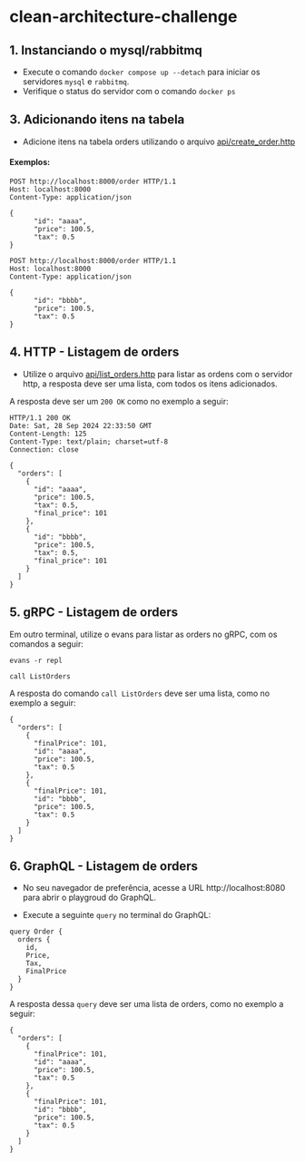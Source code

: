 # clean-architecture-challenge

## 1. Instanciando o mysql/rabbitmq

- Execute o comando `docker compose up --detach` para iniciar os servidores `mysql` e `rabbitmq`.
- Verifique o status do servidor com o comando `docker ps`

## 3. Adicionando itens na tabela

- Adicione itens na tabela orders utilizando o arquivo [api/create_order.http](api/create_order.http)

#### Exemplos:

```
POST http://localhost:8000/order HTTP/1.1
Host: localhost:8000
Content-Type: application/json

{
      "id": "aaaa",
      "price": 100.5,
      "tax": 0.5
}
```

```
POST http://localhost:8000/order HTTP/1.1
Host: localhost:8000
Content-Type: application/json

{
      "id": "bbbb",
      "price": 100.5,
      "tax": 0.5
}
```

## 4. HTTP - Listagem de orders

- Utilize o arquivo [api/list_orders.http](api/list_orders.http) para listar as ordens com o servidor http, a resposta deve ser uma lista, com todos os itens adicionados.

A resposta deve ser um `200 OK` como no exemplo a seguir:

```
HTTP/1.1 200 OK
Date: Sat, 28 Sep 2024 22:33:50 GMT
Content-Length: 125
Content-Type: text/plain; charset=utf-8
Connection: close

{
  "orders": [
    {
      "id": "aaaa",
      "price": 100.5,
      "tax": 0.5,
      "final_price": 101
    },
    {
      "id": "bbbb",
      "price": 100.5,
      "tax": 0.5,
      "final_price": 101
    }
  ]
}
```

## 5. gRPC - Listagem de orders

Em outro terminal, utilize o evans para listar as orders no gRPC, com os comandos a seguir:

```
evans -r repl

call ListOrders
```

A resposta do comando `call ListOrders` deve ser uma lista, como no exemplo a seguir:

```
{
  "orders": [
    {
      "finalPrice": 101,
      "id": "aaaa",
      "price": 100.5,
      "tax": 0.5
    },
    {
      "finalPrice": 101,
      "id": "bbbb",
      "price": 100.5,
      "tax": 0.5
    }
  ]
}
```

## 6. GraphQL - Listagem de orders

- No seu navegador de preferência, acesse a URL http://localhost:8080 para abrir o playgroud do GraphQL.

- Execute a seguinte `query` no terminal do GraphQL:

```
query Order {
  orders {
    id,
    Price,
    Tax,
    FinalPrice
  }
}
```

A resposta dessa `query` deve ser uma lista de orders, como no exemplo a seguir:

```
{
  "orders": [
    {
      "finalPrice": 101,
      "id": "aaaa",
      "price": 100.5,
      "tax": 0.5
    },
    {
      "finalPrice": 101,
      "id": "bbbb",
      "price": 100.5,
      "tax": 0.5
    }
  ]
}
```
